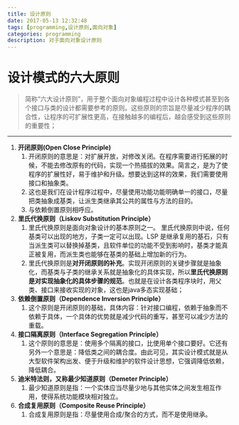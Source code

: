 ```yaml
---
title: 设计原则
date: 2017-05-13 12:32:48
tags: [programming,设计原则,面向对象]
categories: programming
description: 对于面向对象设计原则
---
```


# 设计模式的六大原则

> 简称“六大设计原则”，用于整个面向对象编程过程中设计各种模式甚至到各个接口与类的设计都需要参考的原则。这些原则的宗旨是尽量减少程序的耦合性，让程序的可扩展性更高，在接触越多的编程后，越会感受到这些原则的重要性；

<!--more-->

----------
1. **开闭原则(Open Close Principle)**
	1. 开闭原则的意思是：对扩展开放，对修改关闭。在程序需要进行拓展的时候，不能去修改原有的代码，实现一个热插拔的效果。简言之，是为了使程序的扩展性好，易于维护和升级。想要达到这样的效果，我们需要使用接口和抽象类。
	2. 这也是我们在设计程序过程中，尽量使用功能功能明确单一的接口，尽量把类抽象成基类，让派生类继承其公共的属性与方法的目的。
	3. 与依赖倒置原则相呼应。
2. **里氏代换原则（Liskov Substitution Principle）**
	1. 里氏代换原则是面向对象设计的基本原则之一。 里氏代换原则中说，任何基类可以出现的地方，子类一定可以出现。LSP 是继承复用的基石，只有当派生类可以替换掉基类，且软件单位的功能不受到影响时，基类才能真正被复用，而派生类也能够在基类的基础上增加新的行为。
	2. 里氏代换原则是**对开闭原则的补充**。实现开闭原则的关键步骤就是抽象化，而基类与子类的继承关系就是抽象化的具体实现，所以**里氏代换原则是对实现抽象化的具体步骤的规范**。也就是在设计各类程序块时，用父类、接口来接收实现的对象，这也是java多态实现基础；
2. **依赖倒置原则（Dependence Inversion Principle）**
	1. 这个原则是开闭原则的基础，具体内容：针对接口编程，依赖于抽象而不依赖于具体，一个具体的优势就是减少代码的重写，甚至可以减少方法的重载。
1. **接口隔离原则（Interface Segregation Principle）**
	1. 这个原则的意思是：使用多个隔离的接口，比使用单个接口要好。它还有另外一个意思是：降低类之间的耦合度。由此可见，其实设计模式就是从大型软件架构出发、便于升级和维护的软件设计思想，它强调降低依赖，降低耦合。
2. **迪米特法则，又称最少知道原则（Demeter Principle）**
	1. 最少知道原则是指：一个实体应当尽量少地与其他实体之间发生相互作用，使得系统功能模块相对独立。
2. **合成复用原则（Composite Reuse Principle）**
	1. 合成复用原则是指：尽量使用合成/聚合的方式，而不是使用继承。
